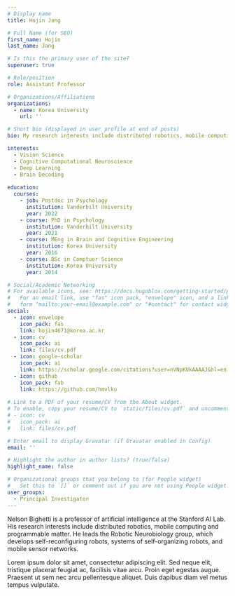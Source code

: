 ```yaml
---
# Display name
title: Hojin Jang

# Full Name (for SEO)
first_name: Hojin
last_name: Jang

# Is this the primary user of the site?
superuser: true

# Role/position
role: Assistant Professor

# Organizations/Affiliations
organizations:
  - name: Korea University
    url: ''

# Short bio (displayed in user profile at end of posts)
bio: My research interests include distributed robotics, mobile computing and programmable matter.

interests:
  - Vision Science
  - Cognitive Computational Neuroscience
  - Deep Learning
  - Brain Decoding
    
education:
  courses:
    - job: Postdoc in Psychology
      institution: Vanderbilt University
      year: 2022
    - course: PhD in Psychology
      institution: Vanderbilt University
      year: 2021
    - course: MEng in Brain and Cognitive Engineering
      institution: Korea University
      year: 2016
    - course: BSc in Comptuer Science
      institution: Korea University
      year: 2014

# Social/Academic Networking
# For available icons, see: https://docs.hugoblox.com/getting-started/page-builder/#icons
#   For an email link, use "fas" icon pack, "envelope" icon, and a link in the
#   form "mailto:your-email@example.com" or "#contact" for contact widget.
social:
  - icon: envelope
    icon_pack: fas
    link: hojin4671@korea.ac.kr
  - icon: cv
    icon_pack: ai
    link: files/cv.pdf
  - icon: google-scholar
    icon_pack: ai
    link: https://scholar.google.com/citations?user=nVNpKUkAAAAJ&hl=en
  - icon: github
    icon_pack: fab
    link: https://github.com/hmvlku
    
# Link to a PDF of your resume/CV from the About widget.
# To enable, copy your resume/CV to `static/files/cv.pdf` and uncomment the lines below.
# - icon: cv
#   icon_pack: ai
#   link: files/cv.pdf

# Enter email to display Gravatar (if Gravatar enabled in Config)
email: ''

# Highlight the author in author lists? (true/false)
highlight_name: false

# Organizational groups that you belong to (for People widget)
#   Set this to `[]` or comment out if you are not using People widget.
user_groups:
  - Principal Investigator
---
```


Nelson Bighetti is a professor of artificial intelligence at the Stanford AI Lab. His research interests include distributed robotics, mobile computing and programmable matter. He leads the Robotic Neurobiology group, which develops self-reconfiguring robots, systems of self-organizing robots, and mobile sensor networks.

Lorem ipsum dolor sit amet, consectetur adipiscing elit. Sed neque elit, tristique placerat feugiat ac, facilisis vitae arcu. Proin eget egestas augue. Praesent ut sem nec arcu pellentesque aliquet. Duis dapibus diam vel metus tempus vulputate.
